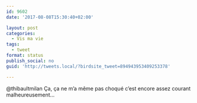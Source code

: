 ```yaml
---
id: 9602
date: '2017-08-08T15:30:40+02:00'

layout: post
categories:
  - Vis ma vie
tags:
  - tweet
format: status
publish_social: no
guid: 'http://tweets.local/?birdsite_tweet=894943953409253378'

---
```


@thibaultmilan Ça, ça ne m’a même pas choqué c’est encore assez courant malheureusement…